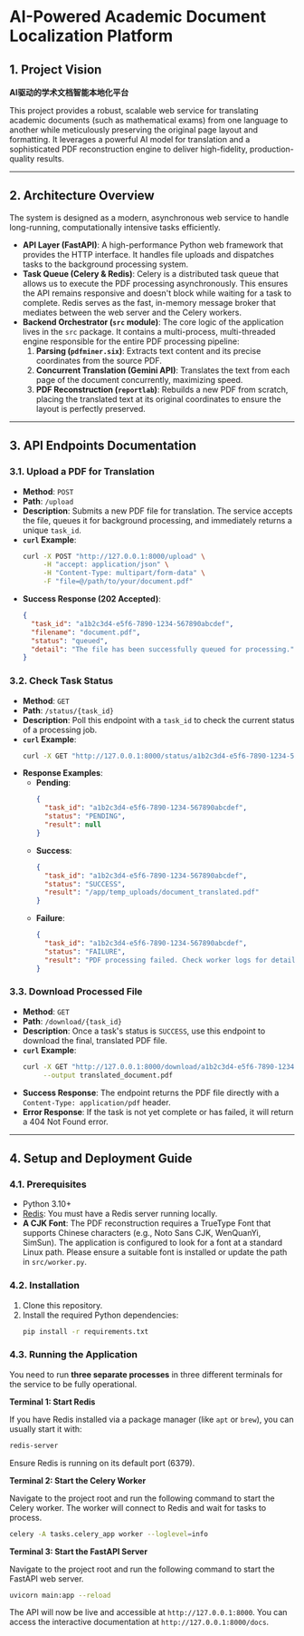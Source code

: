 # AI-Powered Academic Document Localization Platform

## 1. Project Vision

**AI驱动的学术文档智能本地化平台**

This project provides a robust, scalable web service for translating academic documents (such as mathematical exams) from one language to another while meticulously preserving the original page layout and formatting. It leverages a powerful AI model for translation and a sophisticated PDF reconstruction engine to deliver high-fidelity, production-quality results.

---

## 2. Architecture Overview

The system is designed as a modern, asynchronous web service to handle long-running, computationally intensive tasks efficiently.

- **API Layer (FastAPI)**: A high-performance Python web framework that provides the HTTP interface. It handles file uploads and dispatches tasks to the background processing system.
- **Task Queue (Celery & Redis)**: Celery is a distributed task queue that allows us to execute the PDF processing asynchronously. This ensures the API remains responsive and doesn't block while waiting for a task to complete. Redis serves as the fast, in-memory message broker that mediates between the web server and the Celery workers.
- **Backend Orchestrator (`src` module)**: The core logic of the application lives in the `src` package. It contains a multi-process, multi-threaded engine responsible for the entire PDF processing pipeline:
    1.  **Parsing (`pdfminer.six`)**: Extracts text content and its precise coordinates from the source PDF.
    2.  **Concurrent Translation (Gemini API)**: Translates the text from each page of the document concurrently, maximizing speed.
    3.  **PDF Reconstruction (`reportlab`)**: Rebuilds a new PDF from scratch, placing the translated text at its original coordinates to ensure the layout is perfectly preserved.

---

## 3. API Endpoints Documentation

### 3.1. Upload a PDF for Translation

- **Method**: `POST`
- **Path**: `/upload`
- **Description**: Submits a new PDF file for translation. The service accepts the file, queues it for background processing, and immediately returns a unique `task_id`.
- **`curl` Example**:
  ```bash
  curl -X POST "http://127.0.0.1:8000/upload" \
       -H "accept: application/json" \
       -H "Content-Type: multipart/form-data" \
       -F "file=@/path/to/your/document.pdf"
  ```
- **Success Response (202 Accepted)**:
  ```json
  {
    "task_id": "a1b2c3d4-e5f6-7890-1234-567890abcdef",
    "filename": "document.pdf",
    "status": "queued",
    "detail": "The file has been successfully queued for processing."
  }
  ```

### 3.2. Check Task Status

- **Method**: `GET`
- **Path**: `/status/{task_id}`
- **Description**: Poll this endpoint with a `task_id` to check the current status of a processing job.
- **`curl` Example**:
  ```bash
  curl -X GET "http://127.0.0.1:8000/status/a1b2c3d4-e5f6-7890-1234-567890abcdef"
  ```
- **Response Examples**:
    - **Pending**:
      ```json
      {
        "task_id": "a1b2c3d4-e5f6-7890-1234-567890abcdef",
        "status": "PENDING",
        "result": null
      }
      ```
    - **Success**:
      ```json
      {
        "task_id": "a1b2c3d4-e5f6-7890-1234-567890abcdef",
        "status": "SUCCESS",
        "result": "/app/temp_uploads/document_translated.pdf"
      }
      ```
    - **Failure**:
      ```json
      {
        "task_id": "a1b2c3d4-e5f6-7890-1234-567890abcdef",
        "status": "FAILURE",
        "result": "PDF processing failed. Check worker logs for details."
      }
      ```

### 3.3. Download Processed File

- **Method**: `GET`
- **Path**: `/download/{task_id}`
- **Description**: Once a task's status is `SUCCESS`, use this endpoint to download the final, translated PDF file.
- **`curl` Example**:
  ```bash
  curl -X GET "http://127.0.0.1:8000/download/a1b2c3d4-e5f6-7890-1234-567890abcdef" \
       --output translated_document.pdf
  ```
- **Success Response**: The endpoint returns the PDF file directly with a `Content-Type: application/pdf` header.
- **Error Response**: If the task is not yet complete or has failed, it will return a 404 Not Found error.

---

## 4. Setup and Deployment Guide

### 4.1. Prerequisites

- Python 3.10+
- [Redis](https://redis.io/docs/getting-started/): You must have a Redis server running locally.
- **A CJK Font**: The PDF reconstruction requires a TrueType Font that supports Chinese characters (e.g., Noto Sans CJK, WenQuanYi, SimSun). The application is configured to look for a font at a standard Linux path. Please ensure a suitable font is installed or update the path in `src/worker.py`.

### 4.2. Installation

1.  Clone this repository.
2.  Install the required Python dependencies:
    ```bash
    pip install -r requirements.txt
    ```

### 4.3. Running the Application

You need to run **three separate processes** in three different terminals for the service to be fully operational.

**Terminal 1: Start Redis**

If you have Redis installed via a package manager (like `apt` or `brew`), you can usually start it with:
```bash
redis-server
```
Ensure Redis is running on its default port (6379).

**Terminal 2: Start the Celery Worker**

Navigate to the project root and run the following command to start the Celery worker. The worker will connect to Redis and wait for tasks to process.
```bash
celery -A tasks.celery_app worker --loglevel=info
```

**Terminal 3: Start the FastAPI Server**

Navigate to the project root and run the following command to start the FastAPI web server.
```bash
uvicorn main:app --reload
```
The API will now be live and accessible at `http://127.0.0.1:8000`. You can access the interactive documentation at `http://127.0.0.1:8000/docs`.
